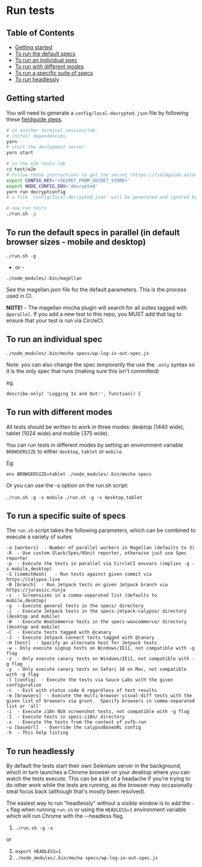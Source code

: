 # Run tests

## Table of Contents

- [Getting started](#getting-started)
- [To run the default specs](#to-run-the-default-specs-in-parallel-in-default-browser-sizes---mobile-and-desktop)
- [To run an individual spec](#to-run-an-individual-spec)
- [To run with different modes](#to-run-with-different-modes)
- [To run a specific suite of specs](#to-run-a-specific-suite-of-specs)
- [To run headlessly](#to-run-headlessly)

## Getting started

You will need to generate a `config/local-decrypted.json` file by following these [fieldguide steps](https://fieldguide.automattic.com/automated-end-to-end-testing/).

```bash
# in another terminal session/tab:
# install dependencies.
yarn
# start the devlopment server
yarn start

# in the e2e tests tab
cd test/e2e
# Follow these instructions to get the secret (https://fieldguide.automattic.com/automated-end-to-end-testing/
export CONFIG_KEY='<SECRET_FROM_SECRET_STORE>'
export NODE_CONFIG_ENV='decrypted'
yarn run decryptconfig
# a file `config/local-decrypted.json` will be generated and ignored by git. Make sure to set the `NODE_CONFIG_ENV` variable on every bash/zsh session

# now run tests
./run.sh -g
```

## To run the default specs in parallel (in default browser sizes - mobile and desktop)

`./run.sh -g`

- or -

`./node_modules/.bin/magellan`

See the magellan.json file for the default parameters. This is the process used in CI.

**NOTE!** - The magellan mocha plugin will search for all suites tagged with `@parallel`. If you add a new test to this repo, you MUST add that tag to ensure that your test is run via CircleCI.

## To run an individual spec

`./node_modules/.bin/mocha specs/wp-log-in-out-spec.js`

Note: you can also change the spec _temporarily_ the use the `.only` syntax so it is the only spec that runs (making sure this isn't committed)

eg.

`describe.only( 'Logging In and Out:', function() {`

## To run with different modes

All tests should be written to work in three modes: desktop (1440 wide), tablet (1024 wide) and mobile (375 wide).

You can run tests in different modes by setting an environment variable `BROWSERSIZE` to either `desktop`, `tablet` or `mobile`.

Eg:

`env BROWSERSIZE=tablet ./node_modules/.bin/mocha specs`

Or you can use the -s option on the run.sh script:

`./run.sh -g -s mobile`
`./run.sh -g -s desktop,tablet`

## To run a specific suite of specs

The `run.sh` script takes the following parameters, which can be combined to execute a variety of suites

    -a [workers]  - Number of parallel workers in Magellan (defaults to 3)
    -R  - Use custom Slack/Spec/XUnit reporter, otherwise just use Spec reporter
    -p  - Execute the tests in parallel via CircleCI envvars (implies -g -s mobile,desktop)
    -S [commitHash]   - Run tests against given commit via https://calypso.live
    -B [branch]  - Run Jetpack tests on given Jetpack branch via https://jurassic.ninja
    -s  - Screensizes in a comma-separated list (defaults to mobile,desktop)
    -g  - Execute general tests in the specs/ directory
    -j  - Execute Jetpack tests in the specs-jetpack-calypso/ directory (desktop and mobile)
    -W  - Execute WooCommerce tests in the specs-woocommerce/ directory (desktop and mobile)
    -C  - Execute tests tagged with @canary
    -J  - Execute Jetpack connect tests tagged with @canary
    -H [host]  - Specify an alternate host for Jetpack tests
    -w - Only execute signup tests on Windows/IE11, not compatible with -g flag
    -z  - Only execute canary tests on Windows/IE11, not compatible with -g flag
    -y  - Only execute canary tests on Safari 10 on Mac, not compatible with -g flag
    -l [config]  - Execute the tests via Sauce Labs with the given configuration
    -c  - Exit with status code 0 regardless of test results
    -m [browsers]  - Execute the multi-browser visual-diff tests with the given list of browsers via grunt.  Specify browsers in comma-separated list or 'all'
    -i  - Execute i18n NUX screenshot tests, not compatible with -g flag
    -I  - Execute tests in specs-i18n/ directory
    -x  - Execute the tests from the context of xvfb-run
    -u [baseUrl]  - Override the calypsoBaseURL config
    -h  - This help listing

## To run headlessly

By default the tests start their own Selenium server in the background, which in turn launches a Chrome browser on your desktop where you can watch the tests execute. This can be a bit of a headache if you're trying to do other work while the tests are running, as the browser may occasionally steal focus back (although that's mostly been resolved).

The easiest way to run "headlessly" without a visible window is to add the `-x` flag when running `run.sh` or using the `HEADLESS=1` environment variable which will run Chrome with the --headless flag.

1. `./run.sh -g -x`

or

1. `export HEADLESS=1`
1. `./node_modules/.bin/mocha specs/wp-log-in-out-spec.js`
